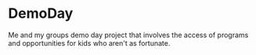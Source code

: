 # DemoDay
Me and my groups demo day project that involves the access of programs and opportunities for kids who aren't as fortunate. 
